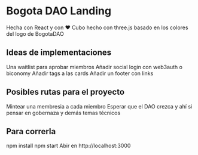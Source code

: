 # Bogota DAO Landing

Hecha con React y con ♥
Cubo hecho con three.js basado en los colores del logo de BogotaDAO

## Ideas de implementaciones
Una waitlist para aprobar miembros
Añadir social login con web3auth o biconomy
Añadir tags a las cards 
Añadir un footer con links

## Posibles rutas para el proyecto
Mintear una membresia a cada miembro 
Esperar que el DAO crezca y ahí si pensar en gobernaza y demás temas técnicos

## Para correrla
npm install 
npm start
Abir en http://localhost:3000

